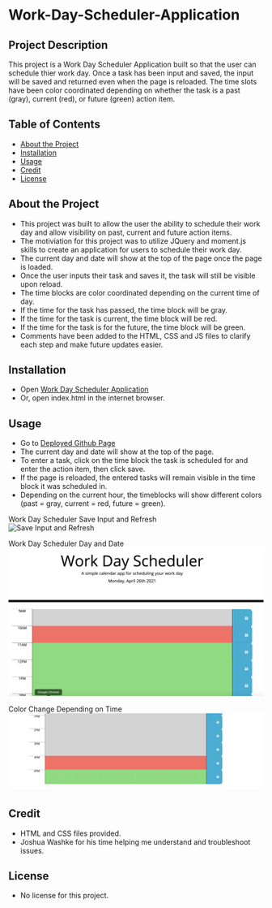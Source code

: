 # Work-Day-Scheduler-Application

## Project Description

This project is a Work Day Scheduler Application built so that the user can schedule thier work day.  Once a task has been input and saved, the input will be saved and returned even when the page is reloaded.  The time slots have been color coordinated depending on whether the task is a past (gray), current (red), or future (green) action item.  

## Table of Contents 

- [About the Project](#about-the-project)
- [Installation](#installation)
- [Usage](#usage)
- [Credit](#credit)
- [License](#license)

## About the Project

- This project was built to allow the user the ability to schedule their work day and allow visibility on past, current and future action items.
- The motiviation for this project was to utilize JQuery and moment.js skills to create an application for users to schedule their work day.
- The current day and date will show at the top of the page once the page is loaded.
- Once the user inputs their task and saves it, the task will still be visible upon reload.
- The time blocks are color coordinated depending on the current time of day.  
- If the time for the task has passed, the time block will be gray.
- If the time for the task is current, the time block will be red.
- If the time for the task is for the future, the time block will be green.
- Comments have been added to the HTML, CSS and JS files to clarify each step and make future updates easier.

## Installation

- Open [Work Day Scheduler Application](https://twashke.github.io/Work-Day-Scheduler-Application/) 
- Or, open index.html in the internet browser.

## Usage

- Go to [Deployed Github Page](https://twashke.github.io/Work-Day-Scheduler-Application/)
- The current day and date will show at the top of the page.
- To enter a task, click on the time block the task is scheduled for and enter the action item, then click save.
- If the page is reloaded, the entered tasks will remain visible in the time block it was scheduled in.
- Depending on the current hour, the timeblocks will show different colors (past = gray, current = red, future = green).

Work Day Scheduler Save Input and Refresh \
![Save Input and Refresh](Assets/images/work-day-scheduler.gif) 

Work Day Scheduler Day and Date \
![Work Day and Date](Assets/images/work-day-date.png) 

Color Change Depending on Time \
![Color Change by Time](Assets/images/color-change-example.png) 


## Credit

- HTML and CSS files provided.
- Joshua Washke for his time helping me understand and troubleshoot issues.

## License

- No license for this project.